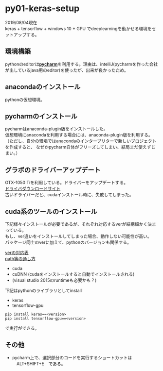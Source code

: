 
# py01-keras-setup
2019/08/04現在  
keras + tensorflow + windows 10 + GPU でdeeplearningを動かせる環境をセットアップする。

## 環境構築
pythonのeditorは[**pycharm**](https://www.jetbrains.com/pycharm/)を利用する。理由は、intelliJ(pycharmを作った会社が出しているjava用のeditor)を使ったが、出来が良かったため。

## anacondaのインストール
pythonの仮想環境。

## pycharmのインストール
pycharmはanaconda-plugin版をインストールした。  
仮想環境にanacondaを利用する場合には、anaconda-plugin版を利用する。  
（ただし、自分の環境ではanacondaのインタープリターで新しいプロジェクトを作成すると、
なぜかpycharm自体がフリーズしてしまい、結局まだ使えずじまい。）

## グラボのドライバーアップデート
GTX-1050 Tiを利用している。ドライバーをアップデートする。  
[ドライバダウンロードサイト](https://www.nvidia.co.jp/Download/index.aspx?lang=jp)  
古いドライバーだと、cudaインストール時に、失敗してしまった。

## cuda系のツールのインストール
下記様々インストールが必要であるが、それぞれ対応するverが結構細かく決まっている。  
もし、ver違いをインストールしてしまった場合、動作しない可能性が高い。  
パッケージ同士のverに加えて、pythonのバージョンも関係する。

[verの対応表](https://www.tensorflow.org/install/source#common_installation_problems)  
[path等の通し方](https://www.tensorflow.org/install/gpu?hl=ja-jp#hardware_requirements)
- cuda
- cuDNN (cudaをインストールすると自動でインストールされる)
- (visual studio 2015のruntimeも必要かも？)

下記はpythonのライブラリとしてinstall
- keras
- tensorflow-gpu
```{shell}
pip install keras==<version>
pip install tensorflow-gpu==<version>
```
で実行ができる。

## その他
- pycharm上で、選択部分のコードを実行するショートカットは 　ALT+SHIFT+E　である。